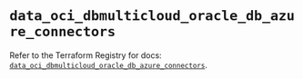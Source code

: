 # `data_oci_dbmulticloud_oracle_db_azure_connectors`

Refer to the Terraform Registry for docs: [`data_oci_dbmulticloud_oracle_db_azure_connectors`](https://registry.terraform.io/providers/oracle/oci/7.19.0/docs/data-sources/dbmulticloud_oracle_db_azure_connectors).
